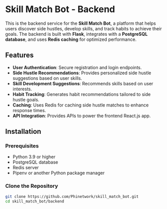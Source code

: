 # Skill Match Bot - Backend

This is the backend service for the **Skill Match Bot**, a platform that helps users discover side hustles, develop skills, and track habits to achieve their goals. The backend is built with **Flask**, integrates with a **PostgreSQL database**, and uses **Redis caching** for optimized performance.

## Features

- **User Authentication**: Secure registration and login endpoints.
- **Side Hustle Recommendations**: Provides personalized side hustle suggestions based on user skills.
- **Skill Development Suggestions**: Recommends skills based on user interests.
- **Habit Tracking**: Generates habit recommendations tailored to side hustle goals.
- **Caching**: Uses Redis for caching side hustle matches to enhance response times.
- **API Integration**: Provides APIs to power the frontend React.js app.

## Installation

### Prerequisites

- Python 3.9 or higher
- PostgreSQL database
- Redis server
- Pipenv or another Python package manager

### Clone the Repository

```bash
git clone https://github.com/Phinetwork/skill_match_bot.git
cd skill_match_bot/backend
